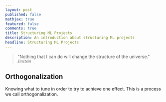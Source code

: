 ```yaml
---
layout: post
published: false
mathjax: true
featured: false
comments: true
title: Structuring ML Projects
description: An introduction about structuring ML projects
headline: Structuring ML Projects
---
```

>&quot;Nothing that I can do will change the structure of the universe.&quot;
><small><cite title="Einstein">Einstein</cite></small>

## Orthogonalization
Knowing what to tune in order to try to achieve one effect. This is a process we call orthogonalization.

